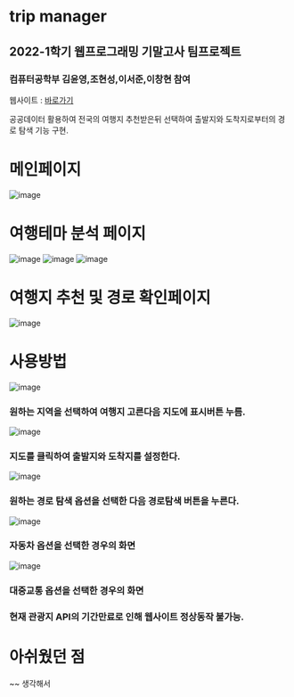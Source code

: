 # trip manager
## 2022-1학기 웹프로그래밍 기말고사 팀프로젝트
### 컴퓨터공학부 김윤영,조현성,이서준,이창현 참여
웹사이트 : <a href="https://www.tripmanager.kro.kr"> 바로가기 </a>

공공데이터 활용하여 전국의 여행지 추천받은뒤 선택하여 출발지와 도착지로부터의 경로 탐색 기능 구현.
# 메인페이지 
![image](https://user-images.githubusercontent.com/88260430/215671381-f7db0067-c3df-48c6-aa75-951c2f650b93.png)
# 여행테마 분석 페이지
![image](https://user-images.githubusercontent.com/88260430/215671415-8fea507c-36c0-47fd-aea0-ea07d799162e.png)
![image](https://user-images.githubusercontent.com/88260430/215671426-33910d07-65d8-49e8-9b01-14b68900757f.png)
![image](https://user-images.githubusercontent.com/88260430/215671434-e4ff58fc-40b2-489d-b4da-048ffda4ccaa.png)

# 여행지 추천 및 경로 확인페이지
![image](https://user-images.githubusercontent.com/88260430/215671270-d5651d7f-bb7f-4fbd-8d87-eb16c060e58a.png)
# 사용방법
![image](https://user-images.githubusercontent.com/88260430/215671523-7a0158b8-9f59-4d11-8ed2-7e65703fd942.png)
### 원하는 지역을 선택하여 여행지 고른다음 지도에 표시버튼 누름.
![image](https://user-images.githubusercontent.com/88260430/215671593-ae409dd6-9026-4f8c-813f-9a95ab03636e.png)
### 지도를 클릭하여 출발지와 도착지를 설정한다.
![image](https://user-images.githubusercontent.com/88260430/215671640-6a95ad48-00c1-408c-b861-8ad8d9d2a0bd.png)
### 원하는 경로 탐색 옵션을 선택한 다음 경로탐색 버튼을 누른다.
![image](https://user-images.githubusercontent.com/88260430/215671682-ab6e3a92-4ad3-4efa-886e-2505185dfe45.png)
### 자동차 옵션을 선택한 경우의 화면
![image](https://user-images.githubusercontent.com/88260430/215671710-77ff9a8e-c84f-430b-b218-6ed6ef08b64e.png)
### 대중교통 옵션을 선택한 경우의 화면


### 현재 관광지 API의 기간만료로 인해 웹사이트 정상동작 불가능.
# 아쉬웠던 점
~~ 생각해서 
